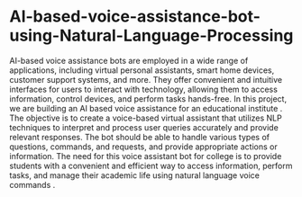 # AI-based-voice-assistance-bot-using-Natural-Language-Processing
AI-based voice assistance bots are employed in a wide range of applications, 
including virtual personal assistants, smart home devices, customer support 
systems, and more. They offer convenient and intuitive interfaces for users to 
interact with technology, allowing them to access information, control devices, 
and perform tasks hands-free. In this project, we are building an AI based voice 
assistance for an educational institute . The objective is to create a voice-based virtual assistant that utilizes NLP 
techniques to interpret and process user queries accurately and provide relevant 
responses. The bot should be able to handle various types of questions, 
commands, and requests, and provide appropriate actions or information. The 
need for this voice assistant bot for college is to provide students with a 
convenient and efficient way to access information, perform tasks, and manage 
their academic life using natural language voice commands .

